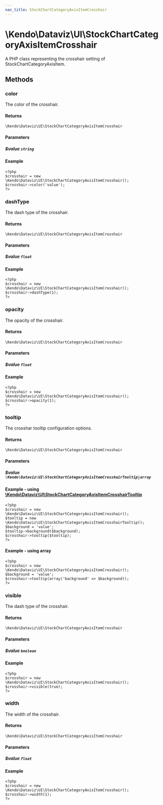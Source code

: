 ```yaml
---
nav_title: StockChartCategoryAxisItemCrosshair
---
```


# \Kendo\Dataviz\UI\StockChartCategoryAxisItemCrosshair

A PHP class representing the crosshair setting of StockChartCategoryAxisItem.


## Methods

### color
The color of the crosshair.

#### Returns
`\Kendo\Dataviz\UI\StockChartCategoryAxisItemCrosshair`

#### Parameters

##### $value `string`



#### Example 
    <?php
    $crosshair = new \Kendo\Dataviz\UI\StockChartCategoryAxisItemCrosshair();
    $crosshair->color('value');
    ?>

### dashType
The dash type of the crosshair.

#### Returns
`\Kendo\Dataviz\UI\StockChartCategoryAxisItemCrosshair`

#### Parameters

##### $value `float`



#### Example 
    <?php
    $crosshair = new \Kendo\Dataviz\UI\StockChartCategoryAxisItemCrosshair();
    $crosshair->dashType(1);
    ?>

### opacity
The opacity of the crosshair.

#### Returns
`\Kendo\Dataviz\UI\StockChartCategoryAxisItemCrosshair`

#### Parameters

##### $value `float`



#### Example 
    <?php
    $crosshair = new \Kendo\Dataviz\UI\StockChartCategoryAxisItemCrosshair();
    $crosshair->opacity(1);
    ?>

### tooltip

The crosshar tooltip configuration options.

#### Returns
`\Kendo\Dataviz\UI\StockChartCategoryAxisItemCrosshair`

#### Parameters

##### $value `\Kendo\Dataviz\UI\StockChartCategoryAxisItemCrosshairTooltip|array`


#### Example - using [\Kendo\Dataviz\UI\StockChartCategoryAxisItemCrosshairTooltip](/kendo-ui/api/wrappers/php/Kendo/Dataviz/UI/StockChartCategoryAxisItemCrosshairTooltip)
    <?php
    $crosshair = new \Kendo\Dataviz\UI\StockChartCategoryAxisItemCrosshair();
    $tooltip = new \Kendo\Dataviz\UI\StockChartCategoryAxisItemCrosshairTooltip();
    $background = 'value';
    $tooltip->background($background);
    $crosshair->tooltip($tooltip);
    ?>

#### Example - using array

    <?php
    $crosshair = new \Kendo\Dataviz\UI\StockChartCategoryAxisItemCrosshair();
    $background = 'value';
    $crosshair->tooltip(array('background' => $background));
    ?>

### visible
The dash type of the crosshair.

#### Returns
`\Kendo\Dataviz\UI\StockChartCategoryAxisItemCrosshair`

#### Parameters

##### $value `boolean`



#### Example 
    <?php
    $crosshair = new \Kendo\Dataviz\UI\StockChartCategoryAxisItemCrosshair();
    $crosshair->visible(true);
    ?>

### width
The width of the crosshair.

#### Returns
`\Kendo\Dataviz\UI\StockChartCategoryAxisItemCrosshair`

#### Parameters

##### $value `float`



#### Example 
    <?php
    $crosshair = new \Kendo\Dataviz\UI\StockChartCategoryAxisItemCrosshair();
    $crosshair->width(1);
    ?>

